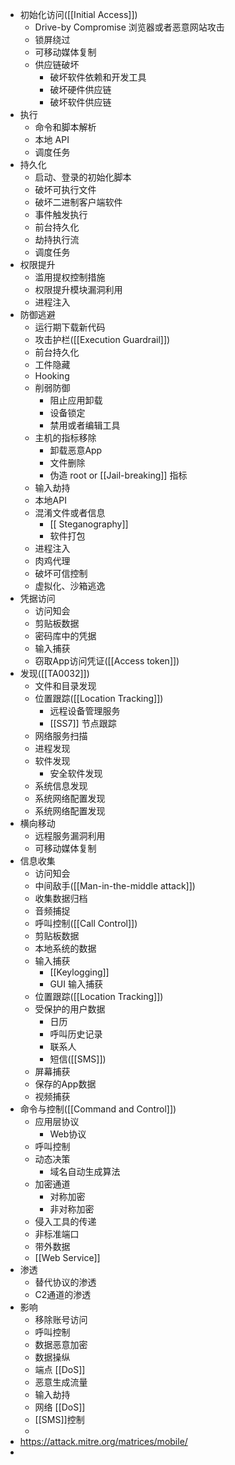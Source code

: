 - 初始化访问([[Initial Access]])
	- Drive-by Compromise 浏览器或者恶意网站攻击
	- 锁屏绕过
	- 可移动媒体复制
	- 供应链破坏
		- 破坏软件依赖和开发工具
		- 破坏硬件供应链
		- 破坏软件供应链
- 执行
	- 命令和脚本解析
	- 本地 API
	- 调度任务
- 持久化
	- 启动、登录的初始化脚本
	- 破坏可执行文件
	- 破坏二进制客户端软件
	- 事件触发执行
	- 前台持久化
	- 劫持执行流
	- 调度任务
- 权限提升
	- 滥用提权控制措施
	- 权限提升模块漏洞利用
	- 进程注入
- 防御逃避
	- 运行期下载新代码
	- 攻击护栏([[Execution Guardrail]])
	- 前台持久化
	- 工件隐藏
	- Hooking
	- 削弱防御
		- 阻止应用卸载
		- 设备锁定
		- 禁用或者编辑工具
	- 主机的指标移除
		- 卸载恶意App
		- 文件删除
		- 伪造 root or [[Jail-breaking]] 指标
	- 输入劫持
	- 本地API
	- 混淆文件或者信息
		- [[ Steganography]]
		- 软件打包
	- 进程注入
	- 肉鸡代理
	- 破坏可信控制
	- 虚拟化、沙箱逃逸
- 凭据访问
	- 访问知会
	- 剪贴板数据
	- 密码库中的凭据
	- 输入捕获
	- 窃取App访问凭证([[Access token]])
- 发现([[TA0032]])
	- 文件和目录发现
	- 位置跟踪([[Location Tracking]])
		- 远程设备管理服务
		- [[SS7]] 节点跟踪
	- 网络服务扫描
	- 进程发现
	- 软件发现
		- 安全软件发现
	- 系统信息发现
	- 系统网络配置发现
	- 系统网络配置发现
- 横向移动
	- 远程服务漏洞利用
	- 可移动媒体复制
- 信息收集
	- 访问知会
	- 中间敌手([[Man-in-the-middle attack]])
	- 收集数据归档
	- 音频捕捉
	- 呼叫控制([[Call Control]])
	- 剪贴板数据
	- 本地系统的数据
	- 输入捕获
		- [[Keylogging]]
		- GUI 输入捕获
	- 位置跟踪([[Location Tracking]])
	- 受保护的用户数据
		- 日历
		- 呼叫历史记录
		- 联系人
		- 短信([[SMS]])
	- 屏幕捕获
	- 保存的App数据
	- 视频捕获
- 命令与控制([[Command and Control]])
	- 应用层协议
		- Web协议
	- 呼叫控制
	- 动态决策
		- 域名自动生成算法
	- 加密通道
		- 对称加密
		- 非对称加密
	- 侵入工具的传递
	- 非标准端口
	- 带外数据
	- [[Web Service]]
- 渗透
	- 替代协议的渗透
	- C2通道的渗透
- 影响
	- 移除账号访问
	- 呼叫控制
	- 数据恶意加密
	- 数据操纵
	- 端点 [[DoS]]
	- 恶意生成流量
	- 输入劫持
	- 网络 [[DoS]]
	- [[SMS]]控制
	-
- https://attack.mitre.org/matrices/mobile/
-